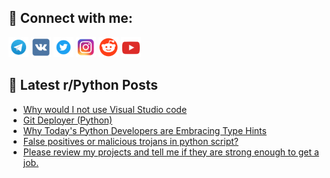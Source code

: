 ## 🔎 Connect with me:
[<img src="https://github.com/bullbesh/bullbesh/blob/main/images/Telegram.png" width="32" height="32" />](https://t.me/bullbesh)
[<img src="https://github.com/bullbesh/bullbesh/blob/main/images/VK.png" width="32" height="32" />](https://vk.com/bullbesh)
[<img src="https://github.com/bullbesh/bullbesh/blob/main/images/Twitter.png" width="32" height="32" />](https://twitter.com/bullbesh1)
[<img src="https://github.com/bullbesh/bullbesh/blob/main/images/Instagram.png" width="32" height="32" />](https://www.instagram.com/bullbesh)
[<img src="https://github.com/bullbesh/bullbesh/blob/main/images/Reddit.png" width="32" height="32" />](https://www.reddit.com/user/bullbesh)
[<img src="https://github.com/bullbesh/bullbesh/blob/main/images/YouTube.png" width="32" height="32" />](https://www.youtube.com/channel/UCtfjRs6uzgq5mfm8S06WTcg)

## 📕 Latest r/Python Posts
<!-- BLOG-POST-LIST:START -->
- [Why would I not use Visual Studio code](https://www.reddit.com/r/Python/comments/1ntmao7/why_would_i_not_use_visual_studio_code/)
- [Git Deployer &lpar;Python&rpar;](https://www.reddit.com/r/Python/comments/1ntiovm/git_deployer_python/)
- [Why Today&#39;s Python Developers are Embracing Type Hints](https://www.reddit.com/r/Python/comments/1nti5ar/why_todays_python_developers_are_embracing_type/)
- [False positives or malicious trojans in python script?](https://www.reddit.com/r/Python/comments/1ntgidy/false_positives_or_malicious_trojans_in_python/)
- [Please review my projects and tell me if they are strong enough to get a job.](https://www.reddit.com/r/Python/comments/1ntexpa/please_review_my_projects_and_tell_me_if_they_are/)
<!-- BLOG-POST-LIST:END -->
